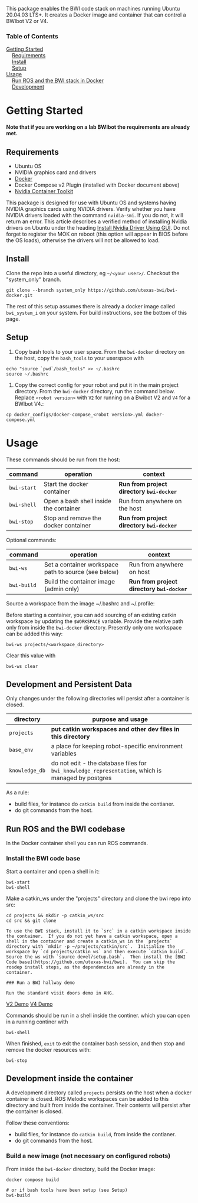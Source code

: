 This package enables the BWI code stack on machines running Ubuntu 20.04.03 LTS+.  It creates a Docker image and container that can control a BWIbot V2 or V4.

### Table of Contents

[Getting Started](#getting-started)<br/>
&nbsp;&nbsp;&nbsp;&nbsp;[Requirements](#requirements)<br/>
&nbsp;&nbsp;&nbsp;&nbsp;[Install](#install)<br/>
&nbsp;&nbsp;&nbsp;&nbsp;[Setup](#setup)<br/>
[Usage](#usage)<br/>
&nbsp;&nbsp;&nbsp;&nbsp;[Run ROS and the BWI stack in Docker](#run-ros-and-the-bwi-stack-in-docker)<br/>
&nbsp;&nbsp;&nbsp;&nbsp;[Development](#development-inside-the-container)<br/>

# Getting Started

**Note that if you are working on a lab BWIbot the requirements are already met.**

## Requirements

- Ubuntu OS
- NVIDIA graphics card and drivers
- [Docker](https://docs.docker.com/engine/install/ubuntu/)
- Docker Compose v2 Plugin (installed with Docker document above)
- [Nvidia Container Toolkit](https://docs.nvidia.com/datacenter/cloud-native/container-toolkit/install-guide.html#docker)

This package is designed for use with Ubuntu OS and systems having NVIDIA graphics cards using NVIDIA drivers.  Verify whether you have NVIDIA drivers loaded with the command `nvidia-smi`.  If you do not, it will return an error.  This article describes a verified method of installing Nvidia drivers on Ubuntu under the heading [Install Nvidia Driver Using GUI](https://phoenixnap.com/kb/install-nvidia-drivers-ubuntu).  Do not forget to register the MOK on reboot (this option will appear in BIOS before the OS loads), otherwise the drivers will not be allowed to load.

## Install

Clone the repo into a useful directory, eg `~/<your user>/`.  Checkout the "system_only" branch.
```
git clone --branch system_only https://github.com/utexas-bwi/bwi-docker.git
```
The rest of this setup assumes there is already a docker image called `bwi_system_i` on your system.  For build instructions, see the bottom of this page.


## Setup

1. Copy bash tools to your user space.
From the `bwi-docker` directory on the host, copy the `bash_tools` to your userspace with
```
echo "source `pwd`/bash_tools" >> ~/.bashrc
source ~/.bashrc
```

1. Copy the correct config for your robot and put it in the main project directory.
From the `bwi-docker` directory, run the command below.  Replace `<robot version>` with `V2` for running on a Bwibot V2 and `V4` for a BWIbot V4.:
```
cp docker_configs/docker-compose_<robot version>.yml docker-compose.yml
```

# Usage

These commands should be run from the host:

| command | operation | context |
| --- | --- | --- |
| `bwi-start` | Start the docker container | **Run from project directory `bwi-docker`** |
| `bwi-shell` | Open a bash shell inside the container | Run from anywhere on the host |
| `bwi-stop` | Stop and remove the docker container | **Run from project directory `bwi-docker`** |

Optional commands: 

| command | operation | context |
| --- | --- | --- |
| `bwi-ws` | Set a container workspace path to source (see below) | Run from anywhere on host |
| `bwi-build ` | Build the container image (admin only) | **Run from project directory `bwi-docker`** |


Source a workspace from the image ~/.bashrc and ~/.profile:

Before starting a container, you can add sourcing of an existing catkin workspace by updating the `$WORKSPACE` variable.  Provide the relative path only from inside the `bwi-docker` directory.  Presently only one workspace can be added this way:
```
bwi-ws projects/<workspace_directory>
```
Clear this value with
```
bwi-ws clear
```

## Development and Persistent Data

Only changes under the following directories will persist after a container is closed.

| directory | purpose and usage |
| --- | --- |
| `projects` | **put catkin workspaces and other dev files in this directory** |
| `base_env` | a place for keeping robot-specific environment variables |
| `knowledge_db` | do not edit - the database files for `bwi_knowledge_representation`, which is managed by postgres |

As a rule:
- build files, for instance do `catkin build` from inside the contianer.
- do git commands from the host.

## Run ROS and the BWI codebase

In the Docker container shell you can run ROS commands.

### Install the BWI code base

Start a container and open a shell in it:
```
bwi-start
bwi-shell
```

Make a catkin_ws under the "projects" directory and clone the bwi repo into src:
```
cd projects && mkdir -p catkin_ws/src
cd src && git clone 

To use the BWI stack, install it to `src` in a catkin workspace inside the container.  If you do not yet have a catkin workspace, open a shell in the container and create a catkin_ws in the `projects` directory with `mkdir -p ~/projects/catkin/src`.  Initialize the workspace by `cd projects/catkin_ws` and then execute `catkin build`.  Source the ws with `source devel/setup.bash`.  Then install the [BWI Code base](https://github.com/utexas-bwi/bwi).  You can skip the rosdep install steps, as the dependencies are already in the container.

### Run a BWI hallway demo

Run the standard visit doors demo in AHG.
```
[V2 Demo](https://github.com/utexas-bwi/bwi/blob/master/demo_v2.md)
[V4 Demo](https://github.com/utexas-bwi/bwi/blob/master/demo_v4.md)

Commands should be run in a shell inside the continer.  which you can open in a running continer with
```
bwi-shell
```

When finished, `exit` to exit the container bash session, and then stop and remove the docker resources with:
```
bwi-stop
```

## Development inside the container

A development directory called `projects` persists on the host when a docker container is closed.  ROS Melodic workspaces can be added to this directory and built from inside the container.  Their contents will persist after the container is closed.

Follow these conventions:
- build files, for instance do `catkin build`, from inside the contianer.
- do git commands from the host.

### Build a new image (not necessary on configured robots)

From inside the `bwi-docker` directory, build the Docker image:
```
docker compose build

# or if bash tools have been setup (see Setup)
bwi-build
```